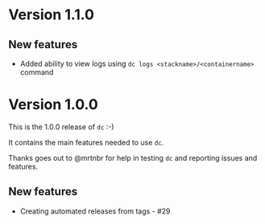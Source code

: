 # Version 1.1.0
## New features
 - Added ability to view logs using `dc logs <stackname>/<containername>` command

# Version 1.0.0
This is the 1.0.0 release of `dc` :-)

It contains the main features needed to use `dc`.

Thanks goes out to @mrtnbr for help in testing `dc` and reporting issues and features.

## New features
 - Creating automated releases from tags - #29